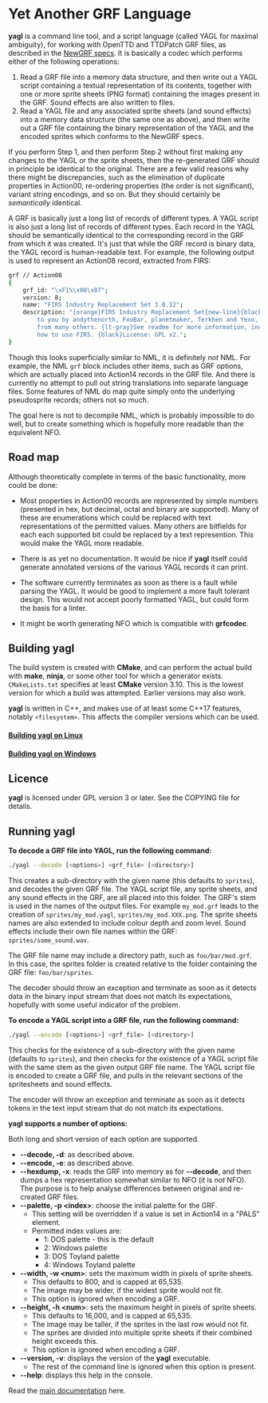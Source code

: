 # Yet Another GRF Language 

**yagl** is a command line tool, and a script language (called YAGL for maximal ambiguity), for working with OpenTTD and TTDPatch GRF files, as described in the [NewGRF specs](https://newgrf-specs.tt-wiki.net/wiki/Main_Page). It is basically a codec which performs either of the following operations:

1. Read a GRF file into a memory data structure, and then write out a YAGL script containing a textual representation of its contents, together with one or more sprite sheets (PNG format) containing the images present in the GRF. Sound effects are also written to files.
2. Read a YAGL file and any associated sprite sheets (and sound effects) into a memory data structure (the same one as above), and then write out a GRF file containing the binary representation of the YAGL and the encoded sprites which conforms to the NewGRF specs.

If you perform Step 1, and then perform Step 2 without first making any changes to the YAGL or the sprite sheets, then the re-generated GRF should in principle be identical to the original. There are a few valid reasons why there might be discrepancies, such as the elimination of duplicate properties in Action00, re-ordering properties (the order is not significant), variant string encodings, and so on. But they should certainly be *semantically* identical.

A GRF is basically just a long list of records of different types. A YAGL script is also just a long list of records of different types. Each record in the YAGL should be semantically identical to the corresponding record in the GRF from which it was created. It's just that while the GRF record is binary data, the YAGL record is human-readable text. For example, the following output is used to represent an Action08 record, extracted from FIRS:

```bash
grf // Action08
{
    grf_id: "\xF1%\x00\x07";
    version: 8;
    name: "FIRS Industry Replacement Set 3.0.12";
    description: "{orange}FIRS Industry Replacement Set{new-line}{black}Brought
        to you by andythenorth, FooBar, planetmaker, Terkhen and Yexo, with help 
        from many others. {lt-gray}See readme for more information, including 
        how to use FIRS. {black}License: GPL v2.";
}
```

Though this looks superficially similar to NML, it is definitely *not* NML. For example, the NML `grf` block includes other items, such as GRF options, which are actually placed into Action14 records in the GRF file. And there is currently no attempt to pull out string translations into separate language files. Some features of NML do map quite simply onto the underlying pseudosprite records; others not so much. 

The goal here is not to decompile NML, which is probably impossible to do well, but to create something which is hopefully  more readable than the equivalent NFO. 

## Road map

Although theoretically complete in terms of the basic functionality, more could be done:

- Most properties in Action00 records are represented by simple numbers (presented in hex, but decimal, octal and binary are supported). Many of these are enumerations which could be replaced with text representations of the permitted values. Many others are bitfields for each each supported bit could be replaced by a text represention. This would make the YAGL more readable.

- There is as yet no documentation. It would be nice if **yagl** itself could generate annotated versions of the various YAGL records it can print. 

- The software currently terminates as soon as there is a fault while parsing the YAGL. It would be good to implement a more fault tolerant design. This would not accept poorly formatted YAGL, but could form the basis for a linter. 

- It might be worth generating NFO which is compatible with **grfcodec**. 


## Building **yagl**

The build system is created with **CMake**, and can perform the actual build with **make**, **ninja**, or some other tool for which a generator exists. `CMakeLists.txt` specifies at least **CMake** version 3.10. This is the lowest version for which a build was attempted. Earlier versions may also work.

**yagl** is written in C++, and makes use of at least some C++17 features, notably `<filesystem>`. This affects the compiler versions which can be used.  


#### [Building yagl on Linux](docs/build_linux.md) 

#### [Building yagl on Windows](docs/build_windows.md) 

## Licence

**yagl** is licensed under GPL version 3 or later. See the COPYING file for details. 

## Running **yagl**

**To decode a GRF file into YAGL, run the following command:**

```bash
./yagl --decode [<options>] <grf_file> [<directory>] 
```

This creates a sub-directory with the given name (this defaults to `sprites`), and decodes the given GRF file. The YAGL script file, any sprite sheets, and any sound effects in the GRF, are all placed into this folder. The GRF's stem is used in the names of the output files. For example `my_mod.grf` leads to the creation of `sprites/my_mod.yagl`, `sprites/my_mod.XXX.png`. The sprite sheets names are also extended to include colour depth and zoom level. Sound effects include their own file names within the GRF: `sprites/some_sound.wav`.

The GRF file name may include a directory path, such as `foo/bar/mod.grf`. In this case, the sprites folder is created relative to the folder containing the GRF file: `foo/bar/sprites`. 

The decoder should throw an exception and terminate as soon as it detects data in the binary input stream that does not match its expectations, hopefully with some useful indicator of the problem.

**To encode a YAGL script into a GRF file, run the following command:**

```bash
./yagl --encode [<options>] <grf_file> [<directory>]  
```

This checks for the existence of a sub-directory with the given name (defaults to `sprites`), and then checks for the existence of a YAGL script file with the same stem as the given output GRF file name. The YAGL script file is encoded to create a GRF file, and pulls in the relevant sections of the spritesheets and sound effects.  

The encoder will throw an exception and terminate as soon as it detects tokens in the text input stream that do not match its expectations.

**yagl supports a number of options:**

Both long and short version of each option are supported.

- **--decode, -d**: as described above.
- **--encode, -e**: as described above.
- **--hexdump, -x**: reads the GRF into memory as for **--decode**, and then dumps a hex representation somewhat similar to NFO (it is *not* NFO). The purpose is to help analyse differences between original and re-created GRF files.
- **--palette, -p \<index\>**: choose the initial palette for the GRF. 
  - This setting will be overridden if a value is set in Action14 in a "PALS" element.
  - Permitted index values are:
    - 1: DOS palette - this is the default
    - 2: Windows palette
    - 3: DOS Toyland palette
    - 4: Windows Toyland palette
- **--width, -w \<num\>**: sets the maximum width in pixels of sprite sheets.
  - This defaults to 800, and is capped at 65,535.
  - The image may be wider, if the widest sprite would not fit. 
  - This option is ignored when encoding a GRF.
- **--height, -h \<num\>**: sets the maximum height in pixels of sprite sheets.
  - This defaults to 16,000, and is capped at 65,535. 
  - The image may be taller, if the sprites in the last row would not fit.
  - The sprites are divided into multiple sprite sheets if their combined height exceeds this.
  - This option is ignored when encoding a GRF.
- **--version, -v**: displays the version of the **yagl** executable.
  - The rest of the command line is ignored when this option is present. 
- **--help**: displays this help in the console.   


Read the [main documentation](docs/index.md) here.
